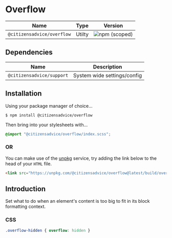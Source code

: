 # Overflow

| Name                       | Type   | Version                                                                    |
|----------------------------|--------|----------------------------------------------------------------------------|
| `@citizensadvice/overflow` | Utilty | ![npm (scoped)](https://img.shields.io/npm/v/@citizensadvice/overflow.svg) |

## Dependencies

| Name                      | Description                 |
|---------------------------|-----------------------------|
| `@citizensadvice/support` | System wide settings/config |

## Installation

Using your package manager of choice...

```shell
$ npm install @citizensadvice/overflow
```

Then bring into your stylesheets with...

```scss
@import "@citizensadvice/overflow/index.scss";
```

### OR

You can make use of the [unpkg](https://unpkg.com) service, try adding the link below to the head of your `HTML` file.

```html
<link src="https://unpkg.com/@citizensadvice/overflow@latest/build/overflow.css" />
```

## Introduction

Set what to do when an element's content is too big to fit in its block formatting context.

### CSS

```css
.overflow-hidden { overflow: hidden }
```